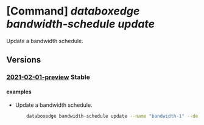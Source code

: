 # [Command] _databoxedge bandwidth-schedule update_

Update a bandwidth schedule.

## Versions

### [2021-02-01-preview](/Resources/mgmt-plane/L3N1YnNjcmlwdGlvbnMve30vcmVzb3VyY2Vncm91cHMve30vcHJvdmlkZXJzL21pY3Jvc29mdC5kYXRhYm94ZWRnZS9kYXRhYm94ZWRnZWRldmljZXMve30vYmFuZHdpZHRoc2NoZWR1bGVzL3t9/2021-02-01-preview.xml) **Stable**

<!-- mgmt-plane /subscriptions/{}/resourcegroups/{}/providers/microsoft.databoxedge/databoxedgedevices/{}/bandwidthschedules/{} 2021-02-01-preview -->

#### examples

- Update a bandwidth schedule.
    ```bash
        databoxedge bandwidth-schedule update --name "bandwidth-1" --device-name "testedgedevice" --rate-in-mbps 150 --resource-group "GroupForEdgeAutomation" --start "0:0:0" --stop 12:00:00 --days Sunday
    ```
